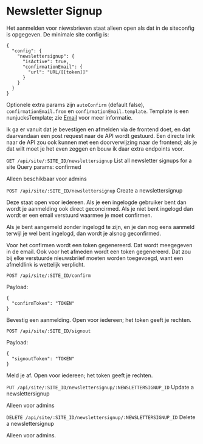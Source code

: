 # Newsletter Signup

Het aanmelden voor niewsbrieven staat alleen open als dat in de siteconfig is opgegeven. De minimale site config is:
```
{
  "config": {
    "newslettersignup": {
      "isActive": true,
      "confirmationEmail": {
        "url": "URL/[[token]]"
      }
    }
  }
}
```

Optionele extra params zijn `autoConfirm` (default false), `confirmationEmail.from` en `confirmationEmail.template`. Template is een nunjucksTemplate; zie [Email](/doc/email) voor meer informatie.

Ik ga er vanuit dat je bevestigen en afmelden via de frontend doet, en dat daarvandaan een post request naar de API wordt gestuurd. Een directe link naar de API zou ook kunnen met een doorverwijzing naar de frontend; als je dat wilt moet je het even zeggen en bouw ik daar extra endpoints voor.

`GET /api/site/:SITE_ID/newslettersignup`
List all newsletter signups for a site
Query params: confirmed

Alleen beschikbaar voor admins

`POST /api/site/:SITE_ID/newslettersignup`
Create a newslettersignup

Deze staat open voor iedereen. Als je een ingelogde gebruiker bent dan wordt je aanmelding ook direct geconcirmed. Als je niet bent ingelogd dan wordt er een email verstuurd waarmee je moet confirmen.

Als je bent aangemeld zonder ingelogd te zijn, en je dan nog eens aanmeld terwijl je wel bent ingelogd, dan wordt je alsnog geconfirmed.

Voor het confirmen wordt een token gegenereerd. Dat wordt meegegeven in de email.
Ook voor het afmeden wordt een token gegenereerd. Dat zou bij elke verstuurde nieuwsbriief moeten worden toegevoegd, want een afmeldlink is wettelijk verplicht.

`POST /api/site/:SITE_ID/confirm`

Payload:
```
{
  "confirmToken": "TOKEN"
}
```

Bevestig een aanmelding. Open voor iedereen; het token geeft je rechten.


`POST /api/site/:SITE_ID/signout`

Payload:
```
{
  "signoutToken": "TOKEN"
}
```

Meld je af. Open voor iedereen; het token geeft je rechten.


`PUT /api/site/:SITE_ID/newslettersignup/:NEWSLETTERSIGNUP_ID`
Update a newslettersignup

Alleen voor admins

`DELETE /api/site/:SITE_ID/newslettersignup/:NEWSLETTERSIGNUP_ID`
Delete a newslettersignup

Alleen voor admins.

